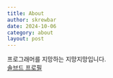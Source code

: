 ```yaml
---
title: About
author: skrewbar
date: 2024-10-06
category: about
layout: post
---
```


프로그래머를 지망하는 지망지망입니다.  
[솔브드 프로필](https://solved.ac/profile/skuru)
